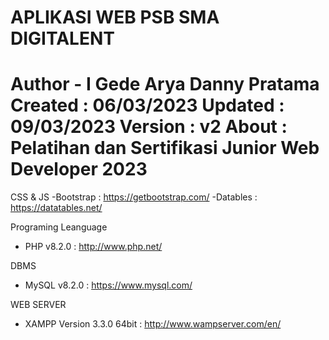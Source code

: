 # APLIKASI WEB PSB SMA DIGITALENT

Author - I Gede Arya Danny Pratama
Created : 06/03/2023
Updated : 09/03/2023
Version : v2
About : Pelatihan dan Sertifikasi Junior Web Developer 2023
===========================================================

CSS & JS
-Bootstrap : https://getbootstrap.com/
-Datables : https://datatables.net/

Programing Leanguage

- PHP v8.2.0 : http://www.php.net/

DBMS

- MySQL v8.2.0 : https://www.mysql.com/

WEB SERVER

- XAMPP Version 3.3.0 64bit : http://www.wampserver.com/en/
